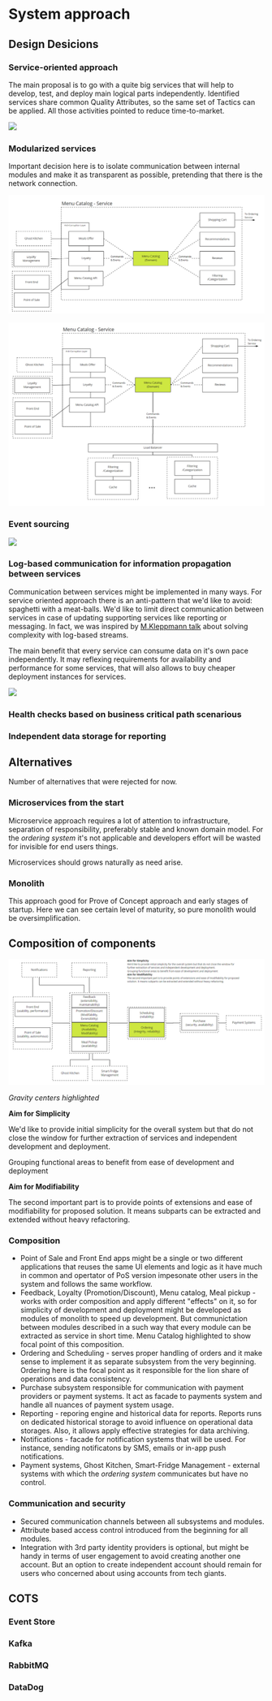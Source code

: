 # System approach 

## Design Desicions 

### Service-oriented approach 

The main proposal is to go with a quite big services that will help to develop, test, and deploy main logical parts independently. Identified services share common Quality Attributes, so the same set of Tactics can be applied. All those activities pointed to reduce time-to-market. 

![](https://github.com/ldynia/archcolider/blob/master/img/FF_Overview_v1.PNG)

### Modularized services 

Important decision here is to isolate communication between internal modules and make it as transparent as possible, pretending that there is the network connection.  

![](../img/FF_Modularization.PNG)

![](../img/FF_ModularizationExtraction.PNG)

### Event sourcing 

![](https://github.com/ldynia/archcolider/blob/master/img/FF_OrdersAndScheduler.PNG)

### Log-based communication for information propagation between services 

Communication between services might be implemented in many ways. For service oriented approach there is an anti-pattern that we'd like to avoid: spaghetti with a meat-balls. We'd like to limit direct communication between services in case of updating supporting services like reporting or messaging. In fact, we was inspired by [M.Kleppmann talk](https://martin.kleppmann.com/2015/05/27/logs-for-data-infrastructure.html) about solving complexity with log-based streams. 

The main benefit that every service can consume data on it's own pace independently. It may reflexing requirements for availability and performance for some services, that will also allows to buy cheaper deployment instances for services. 

![](https://github.com/ldynia/archcolider/blob/master/img/FF_LogBasedStream.PNG)

### Health checks based on business critical path scenarious 

### Independent data storage for reporting 

## Alternatives 

Number of alternatives that were rejected for now. 

### Microservices from the start 

Microservice approach requires a lot of attention to infrastructure, separation of responsibility, preferably stable and known domain model. For the _ordering system_ it's not applicable and developers effort will be wasted for invisible for end users things. 

Microservices should grows naturally as need arise.

### Monolith 

This approach good for Prove of Concept approach and early stages of startup. Here we can see certain level of maturity, so pure monolith would be oversimplification.

## Composition of components 

![Solution overview](../img/FF_Overview_v1.PNG)

*Gravity centers highlighted*

**Aim for Simplicity**

We'd like to provide initial simplicity for the overall system but that do not close the window for further extraction of services and independent development and deployment.

Grouping functional areas to benefit from ease of development and deployment

**Aim for Modifiability**

The second important part is to provide points of extensions and ease of modifiability for proposed solution. It means subparts can be extracted and extended without heavy refactoring.

### Composition 

- Point of Sale and Front End apps might be a single or two different applications that reuses the same UI elements and logic as it have much in common and opertator of PoS version impesonate other users in the system and follows the same workflow. 
- Feedback, Loyalty (Promotion/Discount), Menu catalog, Meal pickup - works with order composition and apply different "effects" on it, so for simplicity of development and deployment might be developed as modules of monolith to speed up development. But communictation between modules described in a such way that every module can be extracted as service in short time. Menu Catalog highlighted to show focal point of this composition. 
- Ordering and Scheduling - serves proper handling of orders and it make sense to implement it as separate subsystem from the very beginning. Ordering here is the focal point as it responsible for the lion share of operations and data consistency. 
- Purchase subsystem responsible for communication with payment providers or payment systems. It act as facade to payments system and handle all nuances of payment system usage. 
- Reporting - reporing engine and historical data for reports. Reports runs on dedicated historical storage to avoid influence on operational data storages. Also, it allows apply effective strategies for data archiving. 
- Notifications - facade for notification systems that will be used. For instance, sending notificatons by SMS, emails or in-app push notifications. 
- Payment systems, Ghost Kitchen, Smart-Fridge Management - external systems with which the _ordering system_ communicates but have no control. 

### Communication and security 

- Secured communication channels between all subsystems and modules. 
- Attribute based access control introduced from the beginning for all modules. 
- Integration with 3rd party identity providers is optional, but might be handy in terms of user engagement to avoid creating another one account. But an option to create independent account should remain for users who concerned about using accounts from tech giants. 

## COTS 

### Event Store 

### Kafka 

### RabbitMQ 

### DataDog 








